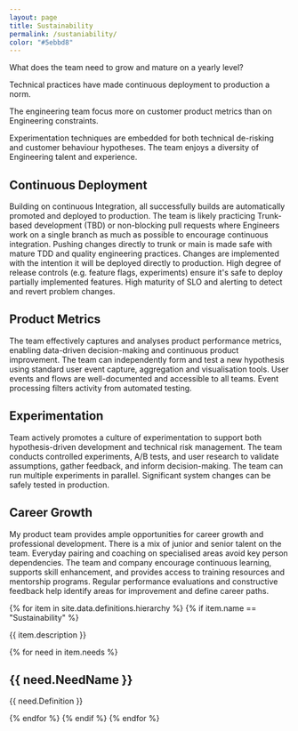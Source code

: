 ```yaml
---
layout: page
title: Sustainability
permalink: /sustaniability/
color: "#5ebbd8"
---
```


What does the team need to grow and mature on a yearly level?

Technical practices have made continuous deployment to production a norm. 

The engineering team focus more on customer product metrics than on Engineering constraints. 

Experimentation techniques are embedded for both technical de-risking and customer behaviour hypotheses. The team enjoys a diversity of Engineering talent and experience.

## Continuous Deployment
Building on continuous Integration, all successfully builds are automatically promoted and deployed to production. The team is likely practicing Trunk-based development (TBD) or non-blocking pull requests where Engineers work on a single branch as much as possible to encourage continuous integration. Pushing changes directly to trunk or main is made safe with mature TDD and quality engineering practices.  Changes are implemented with the intention it will be deployed directly to production. High degree of release controls (e.g. feature flags, experiments) ensure it's safe to deploy partially implemented features. High maturity of SLO and alerting to detect and revert problem changes.


## Product Metrics
The team effectively captures and analyses product performance metrics, enabling data-driven decision-making and continuous product improvement. The team can independently form and test a new hypothesis using standard user event capture, aggregation and visualisation tools. User events and flows are well-documented and accessible to all teams. Event processing filters activity from automated testing.

## Experimentation
Team actively promotes a culture of experimentation to support both hypothesis-driven development and technical risk management. The team conducts controlled experiments, A/B tests, and user research to validate assumptions, gather feedback, and inform decision-making. The team can run multiple experiments in parallel. Significant system changes can be safely tested in production.

## Career Growth
My product team provides ample opportunities for career growth and professional development. There is a mix of junior and senior talent on the team. Everyday pairing and coaching on specialised areas avoid key person dependencies. The team and company encourage continuous learning, supports skill enhancement, and provides access to training resources and mentorship programs. Regular performance evaluations and constructive feedback help identify areas for improvement and define career paths.

<div>
  {% for item in site.data.definitions.hierarchy %}
    {% if item.name == "Sustainability" %}
    <p>{{ item.description }}</p>
      {% for need in item.needs %}
        <h2>{{ need.NeedName }}</h2>
        <p>{{ need.Definition }}</p>
      {% endfor %}
    {% endif %}
  {% endfor %}
</div>
